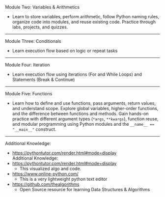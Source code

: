 Module Two: Variables & Arithmetics
- Learn to store variables, perform arithmetic, follow Python naming rules, organize code into modules, and reuse existing code. Practice through labs, projects, and quizzes.
---
Module Three: Conditionals
- Learn execution flow based on logic or repeat tasks
---
Module Four: Iteration
- Learn execution flow using iterations (For and While Loops) and Statements (Break & Continue)
---
Module Five: Functions 
- Learn how to define and use functions, pass arguments, return values, and understand scope. Explore global variables, higher-order functions, and the difference between functions and methods. Gain hands-on practice with different argument types (`*args`, `**kwargs`), function reuse, and modular programming using Python modules and the `__name__ == "__main__"` construct.  

---  
Additional Knowledge:  
- https://pythontutor.com/render.html#mode=display  
Additional Knowledge:
- https://pythontutor.com/render.html#mode=display
  - This visualized algo and code.
- https://www.online-python.com/
  - This is a very lightweight python text editor
- https://github.com/thealgorithms
  - Open Source resource for learning Data Structures & Algorithms